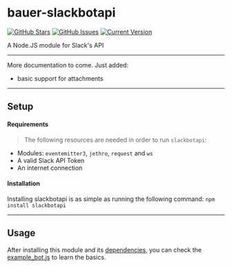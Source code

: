 bauer-slackbotapi
============
[![GitHub Stars](https://img.shields.io/github/stars/Bauer-Xcel-Media/bauer-slackbotapi.svg?style=flat-square)](https://github.com/Bauer-Xcel-Media/bauer-slackbotapi/stargazers)
[![GitHub Issues](https://img.shields.io/github/issues/Bauer-Xcel-Media/bauer-slackbotapi.svg?style=flat-square)](https://github.com/Bauer-Xcel-Media/bauer-slackbotapi/issues)
[![Current Version](https://img.shields.io/badge/version-1.1.1-green.svg?style=flat-square)](https://github.com/Bauer-Xcel-Media/bauer-slackbotapi)

A Node.JS module for Slack's API

---

More documentation to come.
Just added:

 * basic support for attachments

---

## Setup

#### Requirements
>The following resources are needed in order to run `slackbotapi`:

 * Modules: `eventemitter3`, `jethro`, `request` and `ws`
 * A valid Slack API Token
 * An internet connection

#### Installation
Installing slackbotapi is as simple as running the following command:
```npm install slackbotapi```

---

## Usage
After installing this module and its [dependencies](#Requirements), you can check the [example_bot.js](https://github.com/xBytez/slackbotapi/blob/master/example_bot.js) to learn the basics.
